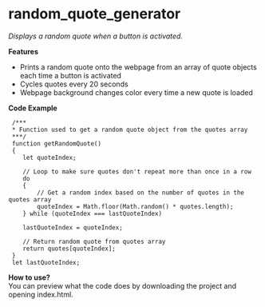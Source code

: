 # random_quote_generator
 *Displays a random quote when a button is activated.*

**Features**
 - Prints a random quote onto the webpage from an array of quote objects each time a button is activated
 - Cycles quotes every 20 seconds
 - Webpage background changes color every time a new quote is loaded

**Code Example**
```
 /***
 * Function used to get a random quote object from the quotes array
 ***/
 function getRandomQuote()
 {
    let quoteIndex;

    // Loop to make sure quotes don't repeat more than once in a row
    do
    {
        // Get a random index based on the number of quotes in the quotes array
        quoteIndex = Math.floor(Math.random() * quotes.length);
    } while (quoteIndex === lastQuoteIndex)

    lastQuoteIndex = quoteIndex;

    // Return random quote from quotes array
    return quotes[quoteIndex];
 }
 let lastQuoteIndex;
```

**How to use?**  
You can preview what the code does by downloading the project and opening index.html.
